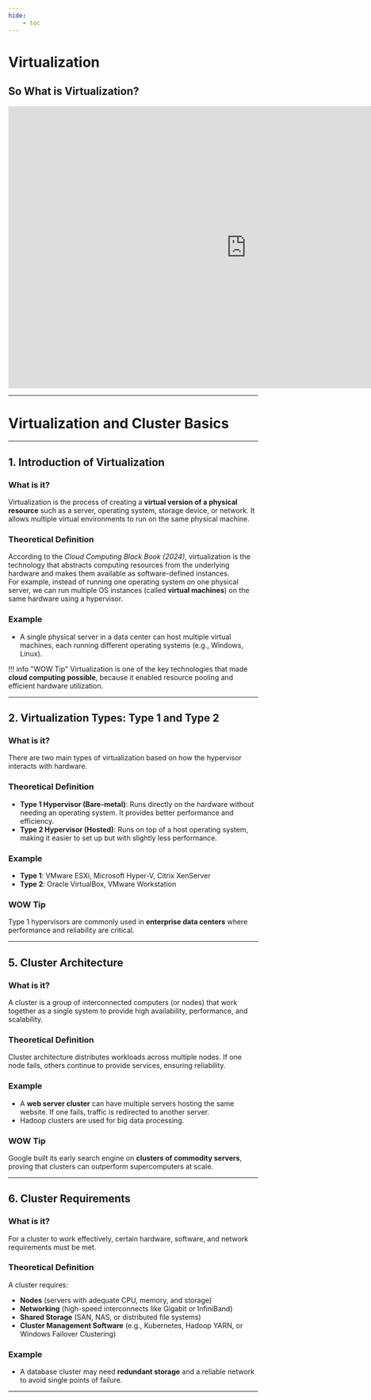 ```yaml
---
hide:
    - toc
---
```

# Virtualization

## So What is Virtualization?
<!-- Google Slides -->
<iframe src="https://docs.google.com/presentation/d/e/2PACX-1vTY3jSX9YmER9a08LKVjeoY2n8MB-mVxbUXCZy2Qnw2fCgI4xwyBIudMPSiQSB5U2dhBj-J3544nuOc/pubembed?start=false&loop=false&delayms=3000" frameborder="0" width="960" height="569" allowfullscreen="true" mozallowfullscreen="true" webkitallowfullscreen="true"></iframe>

---

# Virtualization and Cluster Basics

---

## 1. Introduction of Virtualization

### What is it?
Virtualization is the process of creating a **virtual version of a physical resource** such as a server, operating system, storage device, or network. It allows multiple virtual environments to run on the same physical machine.

### Theoretical Definition
According to the *Cloud Computing Black Book (2024)*, virtualization is the technology that abstracts computing resources from the underlying hardware and makes them available as software-defined instances.  
For example, instead of running one operating system on one physical server, we can run multiple OS instances (called **virtual machines**) on the same hardware using a hypervisor.

### Example
- A single physical server in a data center can host multiple virtual machines, each running different operating systems (e.g., Windows, Linux).  

!!! info "WOW Tip"
    Virtualization is one of the key technologies that made **cloud computing possible**, because it enabled resource pooling and efficient hardware utilization.

---

## 2. Virtualization Types: Type 1 and Type 2

### What is it?
There are two main types of virtualization based on how the hypervisor interacts with hardware.

### Theoretical Definition
- **Type 1 Hypervisor (Bare-metal)**: Runs directly on the hardware without needing an operating system. It provides better performance and efficiency.  
- **Type 2 Hypervisor (Hosted)**: Runs on top of a host operating system, making it easier to set up but with slightly less performance.

### Example
- **Type 1**: VMware ESXi, Microsoft Hyper-V, Citrix XenServer  
- **Type 2**: Oracle VirtualBox, VMware Workstation  

### WOW Tip
Type 1 hypervisors are commonly used in **enterprise data centers** where performance and reliability are critical.

---



## 5. Cluster Architecture

### What is it?
A cluster is a group of interconnected computers (or nodes) that work together as a single system to provide high availability, performance, and scalability.

### Theoretical Definition
Cluster architecture distributes workloads across multiple nodes. If one node fails, others continue to provide services, ensuring reliability.

### Example
- A **web server cluster** can have multiple servers hosting the same website. If one fails, traffic is redirected to another server.  
- Hadoop clusters are used for big data processing.

### WOW Tip
Google built its early search engine on **clusters of commodity servers**, proving that clusters can outperform supercomputers at scale.

---

## 6. Cluster Requirements

### What is it?
For a cluster to work effectively, certain hardware, software, and network requirements must be met.

### Theoretical Definition
A cluster requires:  
- **Nodes** (servers with adequate CPU, memory, and storage)  
- **Networking** (high-speed interconnects like Gigabit or InfiniBand)  
- **Shared Storage** (SAN, NAS, or distributed file systems)  
- **Cluster Management Software** (e.g., Kubernetes, Hadoop YARN, or Windows Failover Clustering)  

### Example
- A database cluster may need **redundant storage** and a reliable network to avoid single points of failure.  

---
